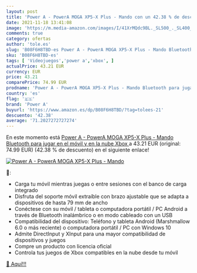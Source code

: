 ```yaml
---
layout: post
title: 'Power A - PowerA MOGA XP5-X Plus - Mando con un 42.38 % de descuento'
date: 2021-11-18 13:41:08
image: 'https://m.media-amazon.com/images/I/41XrMQdc9BL._SL500_._SL400_.jpg'
comments: true
category: ofertas
author: 'tole.es'
slug: 'B08F6H8TBD-es Power A - PowerA MOGA XP5-X Plus - Mando Bluetooth para...'
sku: 'B08F6H8TBD-es'
tags: [ 'Videojuegos','power a','xbox', ]
actualPrice: 43.21 EUR
currency: EUR
price: 43.21
comparePrice: 74.99 EUR
prodname: 'Power A - PowerA MOGA XP5-X Plus - Mando Bluetooth para jugar en el móvil y en la nube  Xbox '
country: 'es'
flag: '🇪🇸'
brand: 'Power A'
buyurl: 'https://www.amazon.es/dp/B08F6H8TBD/?tag=tolees-21'
descuento: '42.38'
average: '71.2027272727274'
---
```


En este momento está [Power A - PowerA MOGA XP5-X Plus - Mando Bluetooth para jugar en el móvil y en la nube  Xbox ](https://www.amazon.es/dp/B08F6H8TBD/?tag=tolees-21) a 43.21 EUR (original: 74.99 EUR) (42.38 %  de descuento) en el siguiente enlace!

[![Power A - PowerA MOGA XP5-X Plus - Mando](https://m.media-amazon.com/images/I/41XrMQdc9BL._SL500_._SL400_.jpg)](https://www.amazon.es/dp/B08F6H8TBD/?tag=tolees-21)

🔎:

- Carga tu móvil mientras juegas o entre sesiones con el banco de carga integrado
- Disfruta del soporte móvil extraíble con brazo ajustable que se adapta a dispositivos de hasta 79 mm de ancho
- Conéctese con su móvil / tableta o computadora portátil / PC Android a través de Bluetooth inalámbrico o en modo cableado con un USB
- Compatibilidad del dispositivo: Teléfono y tableta Android (Marshmallow 6.0 o más reciente) o computadora portátil / PC con Windows 10
- Admite DirectInput y XInput para una mayor compatibilidad de dispositivos y juegos
- Compre un producto con licencia oficial
- Controla tus juegos de Xbox compatibles en la nube desde tu móvil

[🛒 Aquí!!!](https://www.amazon.es/dp/B08F6H8TBD/?tag=tolees-21)
